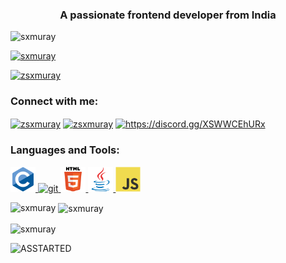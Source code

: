 
<h3 align="center">A passionate frontend developer from India</h3>

<p align="left"> <img src="https://komarev.com/ghpvc/?username=sxmuray&label=Profile%20views&color=0e75b6&style=flat" alt="sxmuray" /> </p>

<p align="left"> <a href="https://github.com/ryo-ma/github-profile-trophy"><img src="https://github-profile-trophy.vercel.app/?username=sxmuray" alt="sxmuray" /></a> </p>

<p align="left"> <a href="https://twitter.com/zsxmuray" target="blank"><img src="https://img.shields.io/twitter/follow/zsxmuray?logo=twitter&style=for-the-badge" alt="zsxmuray" /></a> </p>

<h3 align="left">Connect with me:</h3>
<p align="left">
<a href="https://twitter.com/zsxmuray" target="blank"><img align="center" src="https://raw.githubusercontent.com/rahuldkjain/github-profile-readme-generator/master/src/images/icons/Social/twitter.svg" alt="zsxmuray" height="30" width="40" /></a>
<a href="https://instagram.com/zsxmuray" target="blank"><img align="center" src="https://raw.githubusercontent.com/rahuldkjain/github-profile-readme-generator/master/src/images/icons/Social/instagram.svg" alt="zsxmuray" height="30" width="40" /></a>
<a href="https://discord.gg/https://discord.gg/XSWWCEhURx" target="blank"><img align="center" src="https://raw.githubusercontent.com/rahuldkjain/github-profile-readme-generator/master/src/images/icons/Social/discord.svg" alt="https://discord.gg/XSWWCEhURx" height="30" width="40" /></a>
</p>

<h3 align="left">Languages and Tools:</h3>
<p align="left"> <a href="https://www.cprogramming.com/" target="_blank" rel="noreferrer"> <img src="https://raw.githubusercontent.com/devicons/devicon/master/icons/c/c-original.svg" alt="c" width="40" height="40"/> </a> <a href="https://git-scm.com/" target="_blank" rel="noreferrer"> <img src="https://www.vectorlogo.zone/logos/git-scm/git-scm-icon.svg" alt="git" width="40" height="40"/> </a> <a href="https://www.w3.org/html/" target="_blank" rel="noreferrer"> <img src="https://raw.githubusercontent.com/devicons/devicon/master/icons/html5/html5-original-wordmark.svg" alt="html5" width="40" height="40"/> </a> <a href="https://www.java.com" target="_blank" rel="noreferrer"> <img src="https://raw.githubusercontent.com/devicons/devicon/master/icons/java/java-original.svg" alt="java" width="40" height="40"/> </a> <a href="https://developer.mozilla.org/en-US/docs/Web/JavaScript" target="_blank" rel="noreferrer"> <img src="https://raw.githubusercontent.com/devicons/devicon/master/icons/javascript/javascript-original.svg" alt="javascript" width="40" height="40"/> </a> </p>

<p><img align="left" src="https://github-readme-stats.vercel.app/api/top-langs?username=sxmuray&show_icons=true&locale=en&layout=compact" alt="sxmuray" /></p>

<p>&nbsp;<img align="center" src="https://github-readme-stats.vercel.app/api?username=sxmuray&show_icons=true&locale=en" alt="sxmuray" /></p>

<p><img align="center" src="https://github-readme-streak-stats.herokuapp.com/?user=sxmuray&" alt="sxmuray" /></p>

![ASSTARTED](https://user-images.githubusercontent.com/85844486/162133330-155563d0-24f1-4330-a1b2-835c9bfb3f40.png)
